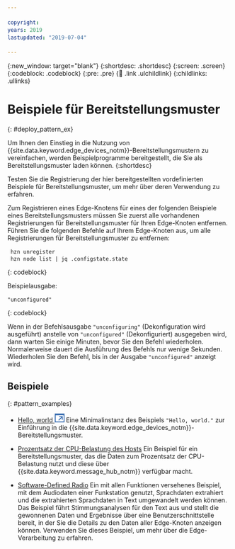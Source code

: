 ```yaml
---

copyright:
years: 2019
lastupdated: "2019-07-04"

---
```


{:new_window: target="blank"}
{:shortdesc: .shortdesc}
{:screen: .screen}
{:codeblock: .codeblock}
{:pre: .pre}
{:child: .link .ulchildlink}
{:childlinks: .ullinks}

# Beispiele für Bereitstellungsmuster
{: #deploy_pattern_ex}

Um Ihnen den Einstieg in die Nutzung von {{site.data.keyword.edge_devices_notm}}-Bereitstellungsmustern zu vereinfachen, werden Beispielprogramme bereitgestellt, die Sie als Bereitstellungsmuster laden können.
{:shortdesc}

Testen Sie die Registrierung der hier bereitgestellten vordefinierten Beispiele für Bereitstellungsmuster, um mehr über deren Verwendung zu erfahren.

Zum Registrieren eines Edge-Knotens für eines der folgenden Beispiele eines Bereitstellungsmusters müssen Sie zuerst alle vorhandenen Registrierungen für Bereitstellungsmuster für Ihren Edge-Knoten entfernen. Führen Sie die folgenden Befehle auf Ihrem Edge-Knoten aus, um alle Registrierungen für Bereitstellungsmuster zu entfernen:
```
 hzn unregister
 hzn node list | jq .configstate.state
```
{: codeblock}

Beispielausgabe:
```
"unconfigured"
```
{: codeblock}

Wenn in der Befehlsausgabe `"unconfiguring"` (Dekonfiguration wird ausgeführt) anstelle von `"unconfigured"` (Dekonfiguriert) ausgegeben wird, dann warten Sie einige Minuten, bevor Sie den Befehl wiederholen. Normalerweise dauert die Ausführung des Befehls nur wenige Sekunden. Wiederholen Sie den Befehl, bis in der Ausgabe `"unconfigured"` anzeigt wird.

## Beispiele
{: #pattern_examples}

* [Hello, world ![Wird in einer neuen Registerkarte geöffnet](../../images/icons/launch-glyph.svg "Wird in einer neuen Registerkarte geöffnet")](https://github.com/open-horizon/examples/blob/master/edge/services/helloworld)
  Eine Minimalinstanz des Beispiels `"Hello, world."` zur Einführung in die {{site.data.keyword.edge_devices_notm}}-Bereitstellungsmuster.

* [Prozentsatz der CPU-Belastung des Hosts](cpu_load_example.md)
  Ein Beispiel für ein Bereitstellungsmuster, das die Daten zum Prozentsatz der CPU-Belastung nutzt und diese über {{site.data.keyword.message_hub_notm}} verfügbar macht.

* [Software-Defined Radio](software_defined_radio_ex.md)
  Ein mit allen Funktionen versehenes Beispiel, mit dem Audiodaten einer Funkstation genutzt, Sprachdaten extrahiert und die extrahierten Sprachdaten in Text umgewandelt werden können. Das Beispiel führt Stimmungsanalysen für den Text aus und stellt die gewonnenen Daten und Ergebnisse über eine Benutzerschnittstelle bereit, in der Sie die Details zu den Daten aller Edge-Knoten anzeigen können. Verwenden Sie dieses Beispiel, um mehr über die Edge-Verarbeitung zu erfahren.
